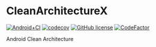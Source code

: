 # CleanArchitectureX

[![Android+CI](https://github.com/TakenokoTech/CleanArchitectureX/workflows/Android%20CI/badge.svg)](https://github.com/TakenokoTech/CleanArchitecture/actions?workflow=Android+CI)
[![codecov](https://codecov.io/gh/TakenokoTech/CleanArchitectureX/branch/master/graph/badge.svg)](https://codecov.io/gh/TakenokoTech/CleanArchitectureX)
[![GitHub license](https://img.shields.io/badge/license-MIT-blue.svg)](https://github.com/nokotech/actions/blob/master/LICENSE)
[![CodeFactor](https://www.codefactor.io/repository/github/takenokotech/cleanarchitecturex/badge)](https://www.codefactor.io/repository/github/takenokotech/cleanarchitecturex)

Android Clean Architecture
